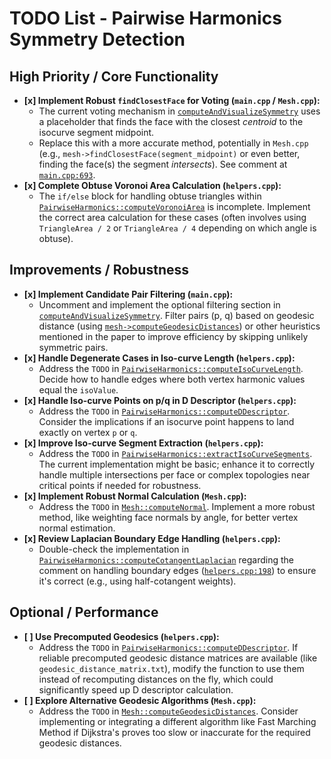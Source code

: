 # TODO List - Pairwise Harmonics Symmetry Detection

## High Priority / Core Functionality

-   **[x] Implement Robust `findClosestFace` for Voting (`main.cpp` / `Mesh.cpp`):**
    -   The current voting mechanism in [`computeAndVisualizeSymmetry`](c:\Users\cagopa\Desktop\Digital-Geometry-Processing\hw2\main.cpp#L690-L702) uses a placeholder that finds the face with the closest *centroid* to the isocurve segment midpoint.
    -   Replace this with a more accurate method, potentially in `Mesh.cpp` (e.g., `mesh->findClosestFace(segment_midpoint)` or even better, finding the face(s) the segment *intersects*). See comment at [`main.cpp:693`](c:\Users\cagopa\Desktop\Digital-Geometry-Processing\hw2\main.cpp#L693).
-   **[x] Complete Obtuse Voronoi Area Calculation (`helpers.cpp`):**
    -   The `if/else` block for handling obtuse triangles within [`PairwiseHarmonics::computeVoronoiArea`](c:\Users\cagopa\Desktop\Digital-Geometry-Processing\hw2\helpers.cpp#L119) is incomplete. Implement the correct area calculation for these cases (often involves using `TriangleArea / 2` or `TriangleArea / 4` depending on which angle is obtuse).

## Improvements / Robustness

-   **[x] Implement Candidate Pair Filtering (`main.cpp`):**
    -   Uncomment and implement the optional filtering section in [`computeAndVisualizeSymmetry`](c:\Users\cagopa\Desktop\Digital-Geometry-Processing\hw2\main.cpp#L634-L639). Filter pairs (p, q) based on geodesic distance (using [`mesh->computeGeodesicDistances`](c:\Users\cagopa\Desktop\Digital-Geometry-Processing\hw2\Mesh.cpp#L338-L380)) or other heuristics mentioned in the paper to improve efficiency by skipping unlikely symmetric pairs.
-   **[x] Handle Degenerate Cases in Iso-curve Length (`helpers.cpp`):**
    -   Address the `TODO` in [`PairwiseHarmonics::computeIsoCurveLength`](c:\Users\cagopa\Desktop\Digital-Geometry-Processing\hw2\helpers.cpp#L460). Decide how to handle edges where both vertex harmonic values equal the `isoValue`.
-   **[x] Handle Iso-curve Points on p/q in D Descriptor (`helpers.cpp`):**
    -   Address the `TODO` in [`PairwiseHarmonics::computeDDescriptor`](c:\Users\cagopa\Desktop\Digital-Geometry-Processing\hw2\helpers.cpp#L553). Consider the implications if an isocurve point happens to land exactly on vertex `p` or `q`.
-   **[x] Improve Iso-curve Segment Extraction (`helpers.cpp`):**
    -   Address the `TODO` in [`PairwiseHarmonics::extractIsoCurveSegments`](c:\Users\cagopa\Desktop\Digital-Geometry-Processing\hw2\helpers.cpp#L686). The current implementation might be basic; enhance it to correctly handle multiple intersections per face or complex topologies near critical points if needed for robustness.
-   **[x] Implement Robust Normal Calculation (`Mesh.cpp`):**
    -   Address the `TODO` in [`Mesh::computeNormal`](c:\Users\cagopa\Desktop\Digital-Geometry-Processing\hw2\Mesh.cpp#L136). Implement a more robust method, like weighting face normals by angle, for better vertex normal estimation.
-   **[x] Review Laplacian Boundary Edge Handling (`helpers.cpp`):**
    -   Double-check the implementation in [`PairwiseHarmonics::computeCotangentLaplacian`](c:\Users\cagopa\Desktop\Digital-Geometry-Processing\hw2\helpers.cpp#L161-L232) regarding the comment on handling boundary edges ([`helpers.cpp:198`](c:\Users\cagopa\Desktop\Digital-Geometry-Processing\hw2\helpers.cpp#L198)) to ensure it's correct (e.g., using half-cotangent weights).

## Optional / Performance

-   **[ ] Use Precomputed Geodesics (`helpers.cpp`):**
    -   Address the `TODO` in [`PairwiseHarmonics::computeDDescriptor`](c:\Users\cagopa\Desktop\Digital-Geometry-Processing\hw2\helpers.cpp#L571). If reliable precomputed geodesic distance matrices are available (like `geodesic_distance_matrix.txt`), modify the function to use them instead of recomputing distances on the fly, which could significantly speed up D descriptor calculation.
-   **[ ] Explore Alternative Geodesic Algorithms (`Mesh.cpp`):**
    -   Address the `TODO` in [`Mesh::computeGeodesicDistances`](c:\Users\cagopa\Desktop\Digital-Geometry-Processing\hw2\Mesh.cpp#L376). Consider implementing or integrating a different algorithm like Fast Marching Method if Dijkstra's proves too slow or inaccurate for the required geodesic distances.